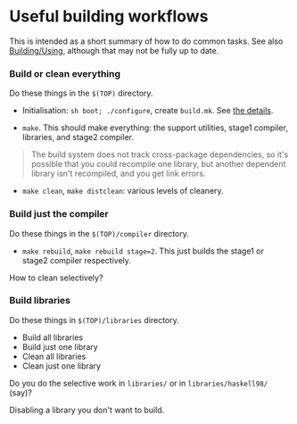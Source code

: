 # Useful building workflows



This is intended as a short summary of how to do common tasks.  See also [Building/Using](building/using#standard-targets), although that may not be fully up to date. 


### Build or clean everything



Do these things in the `$(TOP)` directory.


- Initialisation: `sh boot; ./configure`, create `build.mk`.  See [the details](building/using#getting-the-build-you-want).

- `make`.  This should make everything: the support utilities, stage1 compiler, libraries, and stage2 compiler.

>
>
> The build system does not track cross-package dependencies, so it's possible that you could recompile one library, but another dependent library isn't recompiled, and you get link errors.
>
>

- `make clean`, `make distclean`: various levels of cleanery.


  


### Build just the compiler



Do these things in the `$(TOP)/compiler` directory.


- `make rebuild`, `make rebuild stage=2`.  This just builds the stage1 or stage2 compiler respectively.


How to clean selectively?  


### Build libraries



Do these things in `$(TOP)/libraries` directory.


- Build all libraries
- Build just one library
- Clean all libraries
- Clean just one library


Do you do the selective work in `libraries/` or in `libraries/haskell98/` (say)?



Disabling a library you don't want to build.


